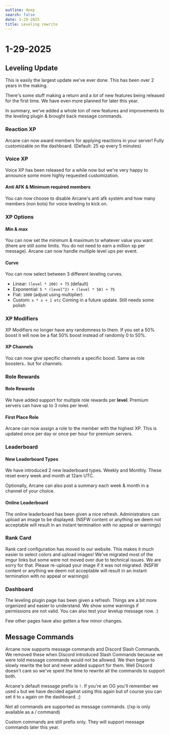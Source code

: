 ```yaml
---
outline: deep
search: false
date: 1-29-2025
title: Leveling rewrite
---
```


# 1-29-2025

## Leveling Update
This is easily the largest update we've ever done. This has been over 2 years in the making.

There's some stuff making a return and a *lot* of new features being released for the first time. We have even more planned for later this year.

In summary, we've added a whole ton of new features and improvements to the leveling plugin & brought back message commands.

### Reaction XP
Arcane can now award members for applying reactions in your server! Fully customizable on the dashboard. (Default: 25 xp every 5 minutes)

### Voice XP
Voice XP has been released for a while now but we're very happy to announce some more highly requested customization.

#### Anti AFK & Minimum required members
You can now choose to disable Arcane's anti afk system and how many members (non bots) for voice leveling to kick on.

### XP Options

#### Min & max
You can now set the minimum & maximum to whatever value you want (there are still *some* limits. You do not need to earn a million xp per message). Arcane can now handle multiple level ups per event.

#### Curve
You can now select between 3 different leveling curves.
- Linear: `(level * 100) + 75` (default)
- Exponential: `5 * (level^2) + (level * 50) + 75`
- Flat: `1000` (adjust using multiplier)
- Custom: `x * x + 1 etc` Coming in a future update. Still needs some polish

### XP Modifiers
XP Modifiers no longer have any randomness to them. If you set a 50% boost it will now be a flat 50% boost instead of randomly 0 to 50%.

#### XP Channels
You can now give specific channels a specific boost. Same as role boosters.. but for channels.

### Role Rewards

#### Role Rewards
We have added support for multiple role rewards per **level**. Premium servers can have up to 3 roles per level.

#### First Place Role
Arcane can now assign a role to the member with the highest XP. This is updated once per day or once per hour for premium servers.

### Leaderboard

#### New Leaderboard Types
We have introduced 2 new leaderboard types. Weekly and Monthly. These reset every week and month at 12am UTC.

Optionally, Arcane can also post a summary each week & month in a channel of your choice.
#### Online Leaderboard
The online leaderboard has been given a nice refresh. Administrators can upload an image to be displayed. (NSFW content or anything we deem not acceptable will result in an instant termination with no appeal or warnings)

### Rank Card
Rank card configuration has moved to our website. This makes it much easier to select colors and upload images! We've migrated most of the imgur links but some were not moved over due to technical issues. We are sorry for that. Please re-upload your image if it was not migrated. (NSFW content or anything we deem not acceptable will result in an instant termination with no appeal or warnings)

### Dashboard
The leveling plugin page has been given a refresh. Things are a bit more organized and easier to understand. We show some warnings if permissions are not valid. You can also test your levelup message now. :)

Few other pages have also gotten a few minor changes.


## Message Commands
Arcane now supports message commands and Discord Slash Commands. We removed these when Discord introduced Slash Commands because we were told message commands would not be allowed. We then began to slowly rewrite the bot and never added support for them. Well Discord doesn't care so we've spent the time to rewrite all the commands to support both.

Arcane's default message prefix is `!`. If you're an OG you'll remember we used `a` but we have decided against using this again but of course you can set it to `a` again on the dashboard. ;)

Not all commands are supported as message commands. (/xp is only available as a / command)

Custom commands are still prefix only. They will support message commands later this year.
